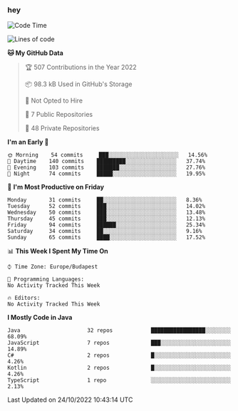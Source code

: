 ### hey

<!--START_SECTION:waka-->
![Code Time](http://img.shields.io/badge/Code%20Time-801%20hrs%2035%20mins-blue)

![Lines of code](https://img.shields.io/badge/From%20Hello%20World%20I%27ve%20Written-479%20Thousand%20lines%20of%20code-blue)

**🐱 My GitHub Data** 

> 🏆 507 Contributions in the Year 2022
 > 
> 📦 98.3 kB Used in GitHub's Storage 
 > 
> 🚫 Not Opted to Hire
 > 
> 📜 7 Public Repositories 
 > 
> 🔑 48 Private Repositories  
 > 
**I'm an Early 🐤** 

```text
🌞 Morning    54 commits     ███░░░░░░░░░░░░░░░░░░░░░░   14.56% 
🌆 Daytime    140 commits    █████████░░░░░░░░░░░░░░░░   37.74% 
🌃 Evening    103 commits    ███████░░░░░░░░░░░░░░░░░░   27.76% 
🌙 Night      74 commits     █████░░░░░░░░░░░░░░░░░░░░   19.95%

```
📅 **I'm Most Productive on Friday** 

```text
Monday       31 commits     ██░░░░░░░░░░░░░░░░░░░░░░░   8.36% 
Tuesday      52 commits     ███░░░░░░░░░░░░░░░░░░░░░░   14.02% 
Wednesday    50 commits     ███░░░░░░░░░░░░░░░░░░░░░░   13.48% 
Thursday     45 commits     ███░░░░░░░░░░░░░░░░░░░░░░   12.13% 
Friday       94 commits     ██████░░░░░░░░░░░░░░░░░░░   25.34% 
Saturday     34 commits     ██░░░░░░░░░░░░░░░░░░░░░░░   9.16% 
Sunday       65 commits     ████░░░░░░░░░░░░░░░░░░░░░   17.52%

```


📊 **This Week I Spent My Time On** 

```text
⌚︎ Time Zone: Europe/Budapest

💬 Programming Languages: 
No Activity Tracked This Week

🔥 Editors: 
No Activity Tracked This Week

```

**I Mostly Code in Java** 

```text
Java                     32 repos            █████████████████░░░░░░░░   68.09% 
JavaScript               7 repos             ███░░░░░░░░░░░░░░░░░░░░░░   14.89% 
C#                       2 repos             █░░░░░░░░░░░░░░░░░░░░░░░░   4.26% 
Kotlin                   2 repos             █░░░░░░░░░░░░░░░░░░░░░░░░   4.26% 
TypeScript               1 repo              ░░░░░░░░░░░░░░░░░░░░░░░░░   2.13%

```



 Last Updated on 24/10/2022 10:43:14 UTC
<!--END_SECTION:waka-->
